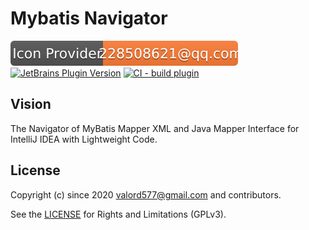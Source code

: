 Mybatis Navigator
======================

[![Icon Provider](.github/img/2.svg)](#)
[![JetBrains Plugin Version](https://img.shields.io/jetbrains/plugin/v/14213?label=Jetbrains%20Plugin)](https://plugins.jetbrains.com/plugin/14213-mybatis-navigator)
[![CI - build plugin](https://github.com/valord577/mybatis-navigator/actions/workflows/build_plugin.yaml/badge.svg)](https://github.com/valord577/mybatis-navigator/actions/workflows/build_plugin.yaml)

## Vision

The Navigator of MyBatis Mapper XML and Java Mapper Interface for IntelliJ IDEA with Lightweight Code.

## License

Copyright (c) since 2020 valord577@gmail.com and contributors.

See the [LICENSE](LICENSE) for Rights and Limitations (GPLv3).
